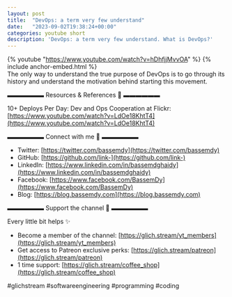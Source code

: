 ```yaml
---
layout: post
title:  "DevOps: a term very few understand"
date:   "2023-09-02T19:38:24+00:00"
categories: youtube short
description: 'DevOps: a term very few understand. What is DevOps?'
---
```

{% youtube  "https://www.youtube.com/watch?v=hDhfjjMvvOA" %}
{% include anchor-embed.html %}
<br />
The only way to understand the true purpose of DevOps is to go through its history and understand the motivation behind starting this movement.

▬▬▬▬▬▬ Resources &amp; References 📕 ▬▬▬▬▬▬

10+ Deploys Per Day: Dev and Ops Cooperation at Flickr: [https://www.youtube.com/watch?v=LdOe18KhtT4](https://www.youtube.com/watch?v=LdOe18KhtT4)

▬▬▬▬▬▬ Connect with me 👋 ▬▬▬▬▬▬

- Twitter: [https://twitter.com/bassemdy](https://twitter.com/bassemdy)
- GitHub: [https://github.com/link-](https://github.com/link-)
- LinkedIn: [https://www.linkedin.com/in/bassemdghaidy](https://www.linkedin.com/in/bassemdghaidy)
- Facebook: [https://www.facebook.com/BassemDy](https://www.facebook.com/BassemDy)
- Blog: [https://blog.bassemdy.com](https://blog.bassemdy.com)

▬▬▬▬▬▬ Support the channel 💜 ▬▬▬▬▬▬

Every little bit helps ✨
- Become a member of the channel: [https://glich.stream/yt_members](https://glich.stream/yt_members)
- Get access to Patreon exclusive perks: [https://glich.stream/patreon](https://glich.stream/patreon)
- 1 time support: [https://glich.stream/coffee_shop](https://glich.stream/coffee_shop)

#glichstream #softwareengineering #programming #coding
